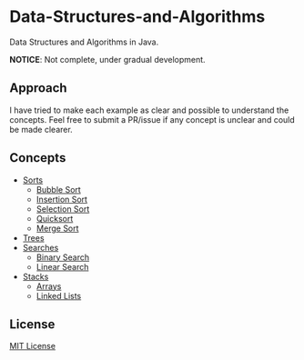 Data-Structures-and-Algorithms
==============================

Data Structures and Algorithms in Java.

**NOTICE**: Not complete, under gradual development.

## Approach
I have tried to make each example as clear and possible to understand the concepts. Feel free to submit a PR/issue if any concept is unclear and could be made clearer.

## Concepts
* [Sorts](Sorts)
  * [Bubble Sort](Sorts/bubble.java)
  * [Insertion Sort](Sorts/insertion.java)
  * [Selection Sort](Sorts/selection.java)
  * [Quicksort](Sorts/quicksort.java)
  * [Merge Sort](Sorts/merge.java)
* [Trees](Trees)
* [Searches](Searches)
  * [Binary Search](Searches/binary.java)
  * [Linear Search](Searches/linear.java)
* [Stacks](Stacks)
  * [Arrays](Stacks/array.java)
  * [Linked Lists](Stacks/linkedlist.java)

## License
[MIT License](LICENSE)
